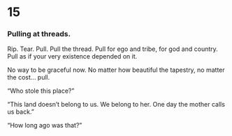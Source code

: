 # 15

### Pulling at threads.

Rip. Tear. Pull. Pull the thread. Pull for ego and tribe, for god and country. Pull as if your very existence depended on it.

No way to be graceful now. No matter how beautiful the tapestry, no matter the cost... pull.

“Who stole this place?”

“This land doesn’t belong to us. We belong to her. One day the mother calls us back.”

“How long ago was that?”
